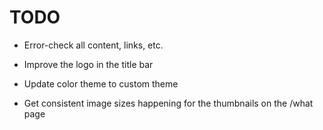 # TODO

* Error-check all content, links, etc.
* Improve the logo in the title bar

* Update color theme to custom theme
* Get consistent image sizes happening for the thumbnails on the /what page
